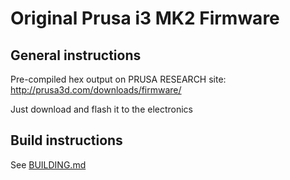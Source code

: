 # Original Prusa i3 MK2 Firmware

## General instructions

Pre-compiled hex output on PRUSA RESEARCH site: http://prusa3d.com/downloads/firmware/

Just download and flash it to the electronics


## Build instructions

See [BUILDING.md](https://github.com/prusa3d/Prusa-Firmware/blob/MK2/BUILDING.md)
